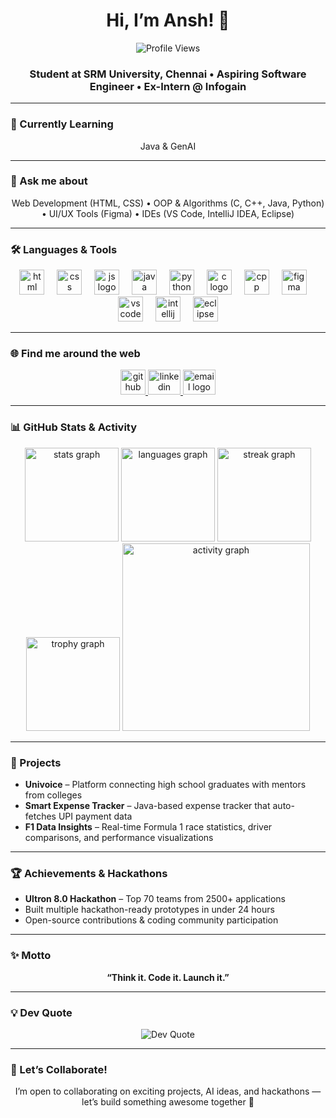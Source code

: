<h1 align="center">Hi, I’m Ansh! 👋</h1>

<p align="center">
  <img src="https://komarev.com/ghpvc/?username=anshagarwxl&color=blue" alt="Profile Views" />
</p>

<h3 align="center">Student at SRM University, Chennai • Aspiring Software Engineer • Ex-Intern @ Infogain</h3>

---

### 🚀 Currently Learning  
<div align="center">
  Java & GenAI
</div>

---

### 💬 Ask me about  
<div align="center">
  Web Development (HTML, CSS) • OOP & Algorithms (C, C++, Java, Python) • UI/UX Tools (Figma) • IDEs (VS Code, IntelliJ IDEA, Eclipse)
</div>

---

### 🛠 Languages & Tools  

<div align="center">
  <img src="https://cdn.jsdelivr.net/gh/devicons/devicon/icons/html5/html5-original.svg" height="40" alt="html logo" />
  <img width="12" />
  <img src="https://cdn.jsdelivr.net/gh/devicons/devicon/icons/css3/css3-original.svg" height="40" alt="css logo" />
  <img width="12" />
  <img src="https://cdn.jsdelivr.net/gh/devicons/devicon/icons/javascript/javascript-original.svg" height="40" alt="js logo" />
  <img width="12" />
  <img src="https://cdn.jsdelivr.net/gh/devicons/devicon/icons/java/java-original.svg" height="40" alt="java logo" />
  <img width="12" />
  <img src="https://cdn.jsdelivr.net/gh/devicons/devicon/icons/python/python-original.svg" height="40" alt="python logo" />
  <img width="12" />
  <img src="https://cdn.jsdelivr.net/gh/devicons/devicon/icons/c/c-original.svg" height="40" alt="c logo" />
  <img width="12" />
  <img src="https://cdn.jsdelivr.net/gh/devicons/devicon/icons/cplusplus/cplusplus-original.svg" height="40" alt="cpp logo" />
  <img width="12" />
  <img src="https://cdn.jsdelivr.net/gh/devicons/devicon/icons/figma/figma-original.svg" height="40" alt="figma logo" />
  <img width="12" />
  <img src="https://cdn.jsdelivr.net/gh/devicons/devicon/icons/vscode/vscode-original.svg" height="40" alt="vscode logo" />
  <img width="12" />
  <img src="https://cdn.jsdelivr.net/gh/devicons/devicon/icons/intellij/intellij-original.svg" height="40" alt="intellij logo" />
  <img width="12" />
  <img src="https://cdn.jsdelivr.net/gh/devicons/devicon/icons/eclipse/eclipse-original.svg" height="40" alt="eclipse logo" />
</div>

---

### 🌐 Find me around the web  

<div align="center">
  <a href="https://github.com/anshagarwxl" target="_blank">
    <img src="https://cdn.jsdelivr.net/gh/devicons/devicon/icons/github/github-original.svg" width="40" height="40" alt="github logo"/>
  </a>
  <a href="https://www.linkedin.com/in/anshagarwxl/" target="_blank">
    <img src="https://raw.githubusercontent.com/maurodesouza/profile-readme-generator/master/src/assets/icons/social/linkedin/default.svg" width="52" height="40" alt="linkedin logo" />
  </a>
  <a href="mailto:agansh06@gmail.com" target="_blank">
    <img src="https://raw.githubusercontent.com/maurodesouza/profile-readme-generator/master/src/assets/icons/social/gmail/default.svg" width="52" height="40" alt="email logo" />
  </a>
</div>

---

### 📊 GitHub Stats & Activity  

<div align="center">
  <img src="https://github-readme-stats.vercel.app/api?username=anshagarwxl&show_icons=true&theme=radical" height="150" alt="stats graph" />
  <img src="https://github-readme-stats.vercel.app/api/top-langs/?username=anshagarwxl&layout=compact&theme=radical" height="150" alt="languages graph" />
  <img src="https://streak-stats.demolab.com?user=anshagarwxl&theme=radical" height="150" alt="streak graph" />
  <img src="https://github-profile-trophy.vercel.app/?username=anshagarwxl&theme=radical&margin-w=8&margin-h=8" height="150" alt="trophy graph" />
  <img src="https://github-readme-activity-graph.vercel.app/graph?username=anshagarwxl&theme=github-dark&area=true" height="300" alt="activity graph" />
</div>

---

### 📂 Projects  
- **Univoice** – Platform connecting high school graduates with mentors from colleges  
- **Smart Expense Tracker** – Java-based expense tracker that auto-fetches UPI payment data  
- **F1 Data Insights** – Real-time Formula 1 race statistics, driver comparisons, and performance visualizations  

---

### 🏆 Achievements & Hackathons  
- **Ultron 8.0 Hackathon** – Top 70 teams from 2500+ applications  
- Built multiple hackathon-ready prototypes in under 24 hours  
- Open-source contributions & coding community participation  

---

### ✨ Motto  
<p align="center"><b>“Think it. Code it. Launch it.”</b></p>

---

### 💡 Dev Quote  
<p align="center">
  <img src="https://quotes-github-readme.vercel.app/api?type=horizontal&theme=dark" alt="Dev Quote"/>
</p>

---

### 🤝 Let’s Collaborate!  
<p align="center">I’m open to collaborating on exciting projects, AI ideas, and hackathons — let’s build something awesome together 🚀</p>
